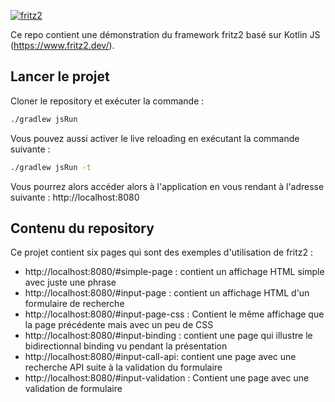 [![fritz2](https://www.fritz2.dev/img/fritz2_header.png)](https://www.fritz2.dev/)

Ce repo contient une démonstration du framework fritz2 basé sur Kotlin JS (https://www.fritz2.dev/). 

## Lancer le projet

Cloner le repository et exécuter la commande :

```bash
./gradlew jsRun
```

Vous pouvez aussi activer le live reloading en exécutant la commande suivante :

```bash
./gradlew jsRun -t
```

Vous pourrez alors accéder alors à l'application en vous rendant à l'adresse suivante : http://localhost:8080

## Contenu du repository

Ce projet contient six pages qui sont des exemples d'utilisation de fritz2 :
* http://localhost:8080/#simple-page : contient un affichage HTML simple avec juste une phrase
* http://localhost:8080/#input-page : contient un affichage HTML d'un formulaire de recherche
* http://localhost:8080/#input-page-css : Contient le même affichage que la page précédente mais avec un peu de CSS
* http://localhost:8080/#input-binding : contient une page qui illustre le bidirectionnal binding vu pendant la présentation
* http://localhost:8080/#input-call-api: contient une page avec une recherche API suite à la validation du formulaire
* http://localhost:8080/#input-validation : Contient une page avec une validation de formulaire

